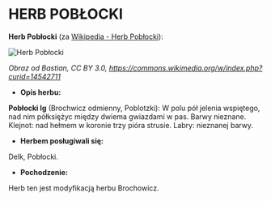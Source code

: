 # HERB POBŁOCKI

**Herb Pobłocki** (za [Wikipedia - Herb Pobłocki](https://pl.wikipedia.org/wiki/Pob%C5%82ocki)):

![Herb Pobłocki](images/371px-POL_COA_Pobłocki_I_g.svg.png)

<cite>Obraz od Bastian, CC BY 3.0, https://commons.wikimedia.org/w/index.php?curid=14542711</cite>

* **Opis herbu:**

**Pobłocki Ig** (Brochwicz odmienny, Poblotzki): W polu pół jelenia wspiętego, nad nim półksiężyc między dwiema gwiazdami w pas. Barwy nieznane. Klejnot: nad hełmem w koronie trzy pióra strusie. Labry: nieznanej barwy.

* **Herbem posługiwali się:**

Delk, Pobłocki.

* **Pochodzenie:**

Herb ten jest modyfikacją herbu Brochowicz.
